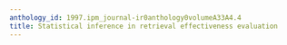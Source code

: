 ```yaml
---
anthology_id: 1997.ipm_journal-ir0anthology0volumeA33A4.4
title: Statistical inference in retrieval effectiveness evaluation
---
```

